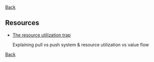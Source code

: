 [Back](../../README.md)

## Resources

- [The resource utilization trap](https://youtu.be/CostXs2p6r0)

  Explaining pull vs push system & resource utilization vs value flow

[Back](../../README.md)
